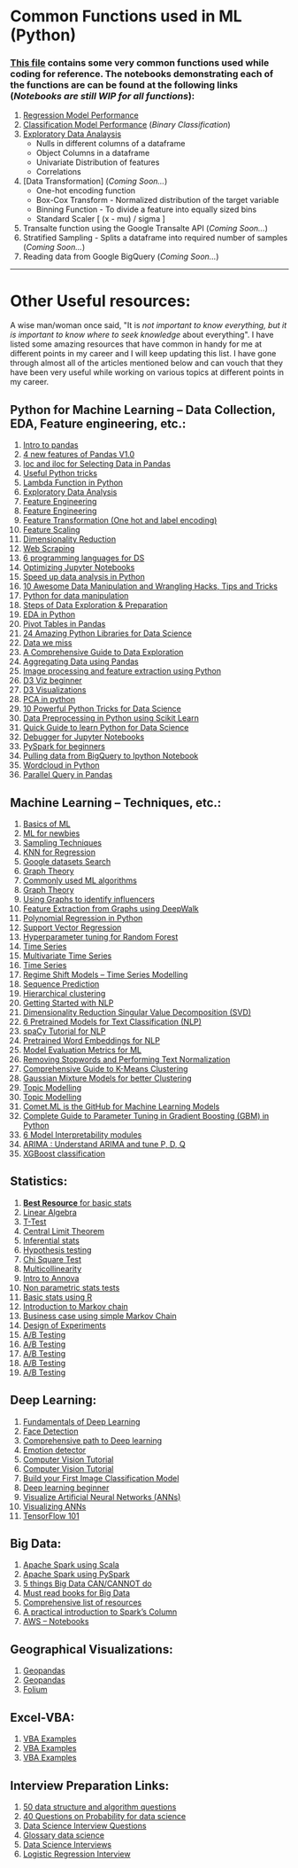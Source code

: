# Common Functions used in ML (Python)
### **[This file](https://github.com/ayuba7272/python_ML/blob/master/pyFunctions.py)** contains some very common functions used while coding for reference. The notebooks demonstrating each of the functions are can be found at the following links (*Notebooks are still WIP for all functions*):
1. [Regression Model Performance](https://github.com/ayuba7272/python_ML/blob/master/notebooks/Regression%20Evaluation%20Function.ipynb)
2. [Classification Model Performance](https://github.com/ayuba7272/python_ML/blob/master/notebooks/Binary%20Classification%20Evaluation%20Function.ipynb) (*Binary Classification*)
3. [Exploratory Data Analaysis](https://github.com/ayuba7272/python_ML/blob/master/notebooks/Data%20Exploration.ipynb)
    - Nulls in different columns of a dataframe
    - Object Columns in a dataframe
    - Univariate Distribution of features
    - Correlations
4. [Data Transformation] (*Coming Soon...*)
    - One-hot encoding function
    - Box-Cox Transform - Normalized distribution of the target variable 
    - Binning Function - To divide a feature into equally sized bins
    - Standard Scaler \[ (x - mu) / sigma ]
5. Transalte function using the Google Transalte API (*Coming Soon...*)
6. Stratified Sampling - Splits a dataframe into required number of samples (*Coming Soon...*)
7. Reading data from Google BigQuery (*Coming Soon...*)

---

# Other Useful resources:
A wise man/woman once said, "It is *not important to know everything, but it is important to know where to seek knowledge* about everything".
I have listed some amazing resources that have common in handy for me at different points in my career and I will keep updating this list. I have gone through almost all of the articles mentioned below and can vouch that they have been very useful while working on various topics at different points in my career.

## Python for Machine Learning – Data Collection, EDA, Feature engineering, etc.:
1. [Intro to pandas](https://towardsdatascience.com/a-quick-introduction-to-the-pandas-python-library-f1b678f34673)
2. [4 new features of Pandas V1.0](https://www.analyticsvidhya.com/blog/2020/01/pandas-version-1-top-4-features/)
3. [loc and iloc for Selecting Data in Pandas](https://www.analyticsvidhya.com/blog/2020/02/loc-iloc-pandas/)
4. [Useful Python tricks](https://medium.freecodecamp.org/an-a-z-of-useful-python-tricks-b467524ee747)
5. [Lambda Function in Python](https://www.analyticsvidhya.com/blog/2020/03/what-are-lambda-functions-in-python/)
6. [Exploratory Data Analysis](https://www.analyticsvidhya.com/blog/2016/01/guide-data-exploration/)
7. [Feature Engineering](https://www.analyticsvidhya.com/blog/2017/04/feature-engineering-in-iot-age-how-to-deal-with-iot-data-and-create-features-for-machine-learning/)
8. [Feature Engineering](https://www.analyticsvidhya.com/blog/2018/08/guide-automated-feature-engineering-featuretools-python/)
9. [Feature Transformation (One hot and label encoding)](https://www.analyticsvidhya.com/blog/2020/03/one-hot-encoding-vs-label-encoding-using-scikit-learn/)
10. [Feature Scaling](https://www.analyticsvidhya.com/blog/2020/04/feature-scaling-machine-learning-normalization-standardization/)
11. [Dimensionality Reduction](https://www.analyticsvidhya.com/blog/2018/04/visualize-manipulate-high-dimensional-data-using-hypertools/)
12. [Web Scraping](https://www.analyticsvidhya.com/blog/2019/05/scraping-classifying-youtube-video-data-python-selenium/)
13. [6 programming languages for DS](https://www.analyticsvidhya.com/blog/2019/06/6-useful-programming-languages-data-science-r-python/)
14. [Optimizing Jupyter Notebooks](https://towardsdatascience.com/how-to-effortlessly-optimize-jupyter-notebooks-e864162a06ee)
15. [Speed up data analysis in Python](https://towardsdatascience.com/10-simple-hacks-to-speed-up-your-data-analysis-in-python-ec18c6396e6b)
16. [10 Awesome Data Manipulation and Wrangling Hacks, Tips and Tricks](https://www.analyticsvidhya.com/blog/2020/03/10-awesome-data-manipulation-and-wrangling-hacks-tips-and-tricks/)
17. [Python for data manipulation](https://www.analyticsvidhya.com/blog/2016/01/12-pandas-techniques-python-data-manipulation/)
18. [Steps of Data Exploration & Preparation](https://www.analyticsvidhya.com/blog/2016/01/guide-data-exploration/)
19. [EDA in Python](https://www.analyticsvidhya.com/blog/2015/04/comprehensive-guide-data-exploration-sas-using-python-numpy-scipy-matplotlib-pandas/)
20. [Pivot Tables in Pandas](https://www.analyticsvidhya.com/blog/2020/03/pivot-table-pandas-python/)
21. [24 Amazing Python Libraries for Data Science](https://www.analyticsvidhya.com/blog/2019/07/dont-miss-out-24-amazing-python-libraries-data-science/)
22. [Data we miss](https://www.linkedin.com/pulse/good-data-worthless-we-dont-ask-questions-carlos-demetrio-de-souza/?trackingId=HUnzNbiGTRdODRWoFEPCHw%3D%3D)
23. [A Comprehensive Guide to Data Exploration](https://www.analyticsvidhya.com/blog/2016/01/guide-data-exploration/)
24. [Aggregating Data using Pandas](https://www.analyticsvidhya.com/blog/2020/03/groupby-pandas-aggregating-data-python/)
25. [Image processing and feature extraction using Python](https://www.analyticsvidhya.com/blog/2015/01/basics-image-processing-feature-extraction-python/)
26. [D3 Viz beginner](https://www.analyticsvidhya.com/blog/2017/07/beginner-guide-build-data-visualisations-web-d3-js/)
27. [D3 Visualizations](https://www.analyticsvidhya.com/blog/2017/08/visualizations-with-d3-js/)
28. [PCA in python](https://www.analyticsvidhya.com/blog/2016/03/practical-guide-principal-component-analysis-python/)
29. [10 Powerful Python Tricks for Data Science](https://www.analyticsvidhya.com/blog/2019/08/10-powerful-python-tricks-data-science/)
30. [Data Preprocessing in Python using Scikit Learn](https://www.analyticsvidhya.com/blog/2016/07/practical-guide-data-preprocessing-python-scikit-learn/)
31. [Quick Guide to learn Python for Data Science](https://www.analyticsvidhya.com/blog/2015/05/infographic-quick-guide-learn-python-data-science/)
32. [Debugger for Jupyter Notebooks](https://www.analyticsvidhya.com/blog/2018/07/pixie-debugger-python-debugging-tool-jupyter-notebooks-data-scientist-must-use/)
33. [PySpark for beginners](https://www.analyticsvidhya.com/blog/2019/10/pyspark-for-beginners-first-steps-big-data-analysis/)
34. [Pulling data from BigQuery to Ipython Notebook](https://medium.com/john-lewis-software-engineering/authenticating-jupyter-notebook-against-bigquery-957884f78527)
35. [Wordcloud in Python](https://www.datacamp.com/community/tutorials/wordcloud-python)
36. [Parallel Query in Pandas](https://towardsdatascience.com/pandaral-lel-a-simple-and-efficient-tool-to-parallelize-your-pandas-operations-on-all-your-cpus-bb5ff2a409ae) 

## Machine Learning – Techniques, etc.:
1. [Basics of ML](https://www.analyticsvidhya.com/?p=18770)
2. [ML for newbies](https://www.analyticsvidhya.com/blog/2015/06/machine-learning-basics/)
3. [Sampling Techniques](https://www.analyticsvidhya.com/blog/2019/09/data-scientists-guide-8-types-of-sampling-techniques/)
4. [KNN for Regression](https://www.analyticsvidhya.com/?p=46495)
5. [Google datasets Search](https://www.analyticsvidhya.com/?p=46839)
6. [Graph Theory](https://www.analyticsvidhya.com/av/?p=47116)
7. [Commonly used ML algorithms](https://www.analyticsvidhya.com/blog/2017/09/common-machine-learning-algorithms/)
8. [Graph Theory](https://www.analyticsvidhya.com/blog/2018/04/introduction-to-graph-theory-network-analysis-python-codes/)
9. [Using Graphs to identify influencers](https://www.analyticsvidhya.com/blog/2020/03/using-graphs-to-identify-social-media-influencers/)
10. [Feature Extraction from Graphs using DeepWalk](https://www.analyticsvidhya.com/blog/2019/11/graph-feature-extraction-deepwalk/)
11. [Polynomial Regression in Python](https://www.analyticsvidhya.com/blog/2020/03/polynomial-regression-python/)
12. [Support Vector Regression](https://www.analyticsvidhya.com/blog/2020/03/support-vector-regression-tutorial-for-machine-learning/)
13. [Hyperparameter tuning for Random Forest](https://www.analyticsvidhya.com/blog/2020/03/beginners-guide-random-forest-hyperparameter-tuning/)
14. [Time Series](https://www.analyticsvidhya.com/?p=46681)
15. [Multivariate Time Series](https://www.analyticsvidhya.com/?p=47413)
16. [Time Series](https://medium.com/@stallonejacob/time-series-forecast-a-basic-introduction-using-python-414fcb963000)
17. [Regime Shift Models – Time Series Modelling](https://www.analyticsvidhya.com/blog/2019/10/regime-shift-models-time-series-modeling-financial-markets/)
18. [Sequence Prediction](https://www.analyticsvidhya.com/blog/2018/04/guide-sequence-prediction-using-compact-prediction-tree-python/?utm_source=linkedin.com&utm_medium=social)
19. [Hierarchical clustering](https://www.analyticsvidhya.com/blog/2019/05/beginners-guide-hierarchical-clustering/)
20. [Getting Started with NLP](https://www.analyticsvidhya.com/blog/2019/07/how-get-started-nlp-6-unique-ways-perform-tokenization/)
21. [Dimensionality Reduction Singular Value Decomposition (SVD)](https://www.analyticsvidhya.com/blog/2019/08/5-applications-singular-value-decomposition-svd-data-science/)
22. [6 Pretrained Models for Text Classification (NLP)](https://www.analyticsvidhya.com/blog/2020/03/6-pretrained-models-text-classification/)
23. [spaCy Tutorial for NLP](https://www.analyticsvidhya.com/blog/2020/03/spacy-tutorial-learn-natural-language-processing/)
24. [Pretrained Word Embeddings for NLP](https://www.analyticsvidhya.com/blog/2020/03/pretrained-word-embeddings-nlp/)
25. [Model Evaluation Metrics for ML](https://www.analyticsvidhya.com/blog/2019/08/11-important-model-evaluation-error-metrics/)
26. [Removing Stopwords and Performing Text Normalization](https://www.analyticsvidhya.com/blog/2019/08/how-to-remove-stopwords-text-normalization-nltk-spacy-gensim-python/)
27. [Comprehensive Guide to K-Means Clustering](https://www.analyticsvidhya.com/blog/2019/08/comprehensive-guide-k-means-clustering/)
28. [Gaussian Mixture Models for better Clustering](https://www.analyticsvidhya.com/blog/2019/10/gaussian-mixture-models-clustering/)
29. [Topic Modelling](https://www.analyticsvidhya.com/blog/2016/08/beginners-guide-to-topic-modeling-in-python/)
30. [Topic Modelling](https://www.analyticsvidhya.com/blog/2018/10/stepwise-guide-topic-modeling-latent-semantic-analysis/)
31. [Comet.ML is the GitHub for Machine Learning Models](https://www.analyticsvidhya.com/blog/2018/04/comet-ml-is-the-github-for-machine-learning-models/)
32. [Complete Guide to Parameter Tuning in Gradient Boosting (GBM) in Python](https://www.analyticsvidhya.com/blog/2016/02/complete-guide-parameter-tuning-gradient-boosting-gbm-python/)
33. [6 Model Interpretability modules](https://www.analyticsvidhya.com/blog/2020/03/6-python-libraries-interpret-machine-learning-models/)
34. [ARIMA : Understand ARIMA and tune P, D, Q](https://www.kaggle.com/sumi25/understand-arima-and-tune-p-d-q)
35. [XGBoost classification](https://www.kaggle.com/sn3fru/the-simple-xgboost-application-with-auc-89)

## Statistics:
1. [**Best Resource** for basic stats](https://www.statisticshowto.com/probability-and-statistics/)
2. [Linear Algebra](https://www.analyticsvidhya.com/blog/2019/07/10-applications-linear-algebra-data-science/)
3. [T-Test](https://www.analyticsvidhya.com/blog/2019/05/statistics-t-test-introduction-r-implementation/)
4. [Central Limit Theorem](https://www.analyticsvidhya.com/blog/2019/05/statistics-101-introduction-central-limit-theorem/)
5. [Inferential stats](https://www.analyticsvidhya.com/blog/2017/01/comprehensive-practical-guide-inferential-statistics-data-science/?utm_source=linkedin.com&utm_medium=social)
6. [Hypothesis testing](https://www.analyticsvidhya.com/blog/2015/09/hypothesis-testing-explained/?utm_source=linkedin.com&utm_medium=social)
7. [Chi Square Test](https://www.analyticsvidhya.com/blog/2019/11/what-is-chi-square-test-how-it-works/)
8. [Multicollinearity](https://www.analyticsvidhya.com/blog/2020/03/what-is-multicollinearity/)
9. [Intro to Annova](https://www.analyticsvidhya.com/blog/2018/01/anova-analysis-of-variance/?utm_source=linkedin.com&utm_medium=social)
10. [Non parametric stats tests](https://www.analyticsvidhya.com/blog/2017/11/a-guide-to-conduct-analysis-using-non-parametric-tests/?utm_source=linkedin.com&utm_medium=social)
11. [Basic stats using R](https://www.analyticsvidhya.com/blog/2015/10/inferential-descriptive-statistics-beginners-r/?utm_source=linkedin.com&utm_medium=social)
12. [Introduction to Markov chain](https://www.analyticsvidhya.com/blog/2014/07/markov-chain-simplified/)
13. [Business case using simple Markov Chain](https://www.analyticsvidhya.com/blog/2014/07/solve-business-case-simple-markov-chain/)
14. [Design of Experiments](https://www.analyticsvidhya.com/blog/2015/10/guide-design-of-experiments-case-study/)
15. [A/B Testing](https://medium.com/swlh/the-ultimate-guide-to-a-b-testing-part-1-experiment-design-8315a2470c63)
16. [A/B Testing](https://towardsdatascience.com/the-ultimate-guide-to-a-b-testing-part-2-data-distributions-5ed429abbce)
17. [A/B Testing](https://towardsdatascience.com/the-ultimate-guide-to-a-b-testing-part-3-parametric-tests-2c629e8d98f8)
18. [A/B Testing](https://towardsdatascience.com/the-ultimate-guide-to-a-b-testing-part-4-non-parametric-tests-4db7b4b6a974)
19. [A/B Testing](https://towardsdatascience.com/the-ultimate-guide-to-a-b-testing-part-4-bayesian-approach-binomial-variables-aa71e25d2165)

## Deep Learning:
1. [Fundamentals of Deep Learning](https://www.analyticsvidhya.com/?p=39179)
2. [Face Detection](https://www.analyticsvidhya.com/blog/2018/12/introduction-face-detection-video-deep-learning-python)
3. [Comprehensive path to Deep learning](https://www.analyticsvidhya.com/?p=49010)
4. [Emotion detector](https://github.com/amineHorseman/facial-expression-recognition-using-cnn)
5. [Computer Vision Tutorial](https://www.analyticsvidhya.com/blog/2019/07/computer-vision-implementing-mask-r-cnn-image-segmentation/)
6. [Computer Vision Tutorial](https://www.analyticsvidhya.com/blog/2019/04/introduction-image-segmentation-techniques-python/)
7. [Build your First Image Classification Model](https://www.analyticsvidhya.com/blog/2019/01/build-image-classification-model-10-minutes/)
8. [Deep learning beginner](https://www.linkedin.com/pulse/deep-learning-resources-study-path-aspiring-data-srivatsan-srinivasan/)
9. [Visualize Artificial Neural Networks (ANNs)](https://www.analyticsvidhya.com/blog/2018/04/python-library-visualizes-artificial-neural-networks/)
10. [Visualizing ANNs](https://towardsdatascience.com/visualizing-artificial-neural-networks-anns-with-just-one-line-of-code-b4233607209e)
11. [TensorFlow 101](https://www.analyticsvidhya.com/blog/2017/03/tensorflow-understanding-tensors-and-graphs/)

## Big Data: 
1. [Apache Spark using Scala](https://www.analyticsvidhya.com/blog/2017/01/scala/)
2. [Apache Spark using PySpark](https://www.analyticsvidhya.com/blog/2016/09/comprehensive-introduction-to-apache-spark-rdds-dataframes-using-pyspark/)
3. [5 things Big Data CAN/CANNOT do](https://www.analyticsvidhya.com/blog/2015/11/5-big-data-can-cannot/)
4. [Must read books for Big Data](https://www.analyticsvidhya.com/blog/2015/10/books-big-data-hadoop-apache-spark/)
5. [Comprehensive list of resources](https://www.analyticsvidhya.com/blog/2018/11/data-engineer-comprehensive-list-resources-get-started/)
6. [A practical introduction to Spark’s Column](https://medium.com/@achilleus/https-medium-com-achilleus-a-practical-introduction-to-sparks-column-3f5fe83125c9)
7. [AWS – Notebooks](https://aws.amazon.com/blogs/big-data/emr-notebooks-a-managed-analytics-environment-based-on-jupyter-notebooks/)

## Geographical Visualizations:
1. [Geopandas](http://jonathansoma.com/lede/foundations-2017/classes/geopandas/mapping-with-geopandas/)
2. [Geopandas](https://www.kaggle.com/learn/geospatial-analysis)
3. [Folium](https://www.analyticsvidhya.com/blog/2020/06/guide-geospatial-analysis-folium-python/)

## Excel-VBA:
1. [VBA Examples](https://www.automateexcel.com/vba-code-examples/)
2. [VBA Examples](https://www.excel-easy.com/vba.html)
3. [VBA Examples](https://excelchamps.com/blog/useful-macro-codes-for-vba-newcomers/)

## Interview Preparation Links:
1. [50 data structure and algorithm questions](https://hackernoon.com/50-data-structure-and-algorithms-interview-questions-for-programmers-b4b1ac61f5b0)
2. [40 Questions on Probability for data science](https://www.analyticsvidhya.com/blog/2017/04/40-questions-on-probability-for-all-aspiring-data-scientists/)
3. [Data Science Interview Questions](https://www.analyticsvidhya.com/blog/2016/07/20-challenging-job-interview-puzzles-which-every-analyst-solve-atleast/?utm_source=blog&utm_medium=6-essential-tips-should-know-day-before-data-science-interview)
4. [Glossary data science](https://www.analyticsvidhya.com/glossary-of-common-statistics-and-machine-learning-terms/?utm_source=blog&utm_medium=6-essential-tips-should-know-day-before-data-science-interview)
5. [Data Science Interviews](https://www.analyticsvidhya.com/blog/2019/02/7-step-process-ace-data-science-interviews/)
6. [Logistic Regression Interview](https://www.analyticsvidhya.com/blog/2017/08/skilltest-logistic-regression/)

